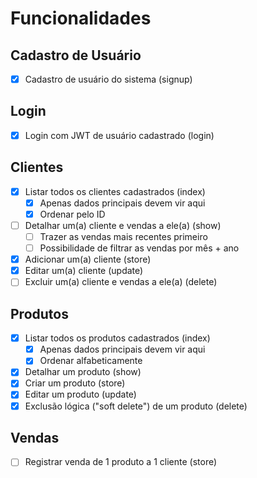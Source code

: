 # Funcionalidades

## Cadastro de Usuário

- [x] Cadastro de usuário do sistema (signup)

## Login

- [x] Login com JWT de usuário cadastrado (login)

## Clientes

- [x] Listar todos os clientes cadastrados (index)
  - [x] Apenas dados principais devem vir aqui
  - [x] Ordenar pelo ID
- [ ] Detalhar um(a) cliente e vendas a ele(a) (show)
  - [ ] Trazer as vendas mais recentes primeiro
  - [ ] Possibilidade de filtrar as vendas por mês + ano
- [x] Adicionar um(a) cliente (store)
- [x] Editar um(a) cliente (update)
- [ ] Excluir um(a) cliente e vendas a ele(a) (delete)

## Produtos

- [x] Listar todos os produtos cadastrados (index)
  - [x] Apenas dados principais devem vir aqui
  - [x] Ordenar alfabeticamente
- [x] Detalhar um produto (show)
- [x] Criar um produto (store)
- [x] Editar um produto (update)
- [x] Exclusão lógica ("soft delete") de um produto (delete)

## Vendas

- [ ] Registrar venda de 1 produto a 1 cliente (store)

